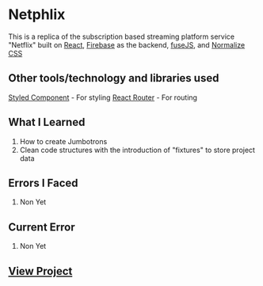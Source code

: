 # Netphlix

This is a replica of the subscription based streaming platform service "Netflix" built on [React](https://),  [Firebase](https://) as the backend, [fuseJS](https://), and [Normalize CSS](https://)

## Other tools/technology and libraries used

 [Styled Component](https://styled-components.com/) - For styling
 [React Router](https://reactrouter.com/) - For routing

## What I Learned

  1. How to create Jumbotrons
  2. Clean code structures with the introduction of "fixtures" to store project data

## Errors I Faced

  1. Non Yet

## Current Error
  
  1. Non Yet

## [View Project](https://netphlix.vercel.app/)
